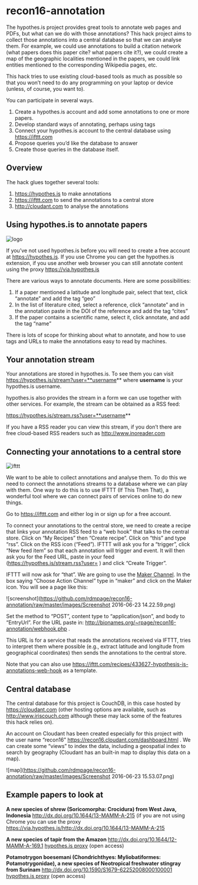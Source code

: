 # recon16-annotation

The hypothes.is project provides great tools to annotate web pages and PDFs, but what can we do with those annotations? This hack project aims to collect those annotations into a central database so that we can analyse them. For example, we could use annotations to build a citation network (what papers does this paper cite? what papers cite it?), we could create a map of the geographic localities mentioned in the papers, we could link entities mentioned to the corresponding Wikipedia pages, etc.

This hack tries to use existing cloud-based tools as much as possible so that you won’t need to do any programming on your laptop or device (unless, of course, you want to). 

You can participate in several ways.

1. Create a hypothes.is account and add some annotations to one or more papers.
2. Develop standard ways of annotating, perhaps using tags
3. Connect your hypothes.is account to the central database using https://ifttt.com
4. Propose queries you’d like the database to answer
5. Create those queries in the database itself.

## Overview

The hack glues together several tools:

1. https://hypothes.is to make annotations
2. https://ifttt.com to send the annotations to a central store
3. http://cloudant.com to analyse the annotations


## Using hypothes.is to annotate papers

![logo](https://github.com/rdmpage/recon16-annotation/raw/master/images/7iUlfzBp.jpg)

If you’ve not used hypothes.is before you will need to create a free account at https://hypothes.is. If you use Chrome you can get the hypothes.is extension, if you use another web browser you can still annotate content using the proxy https://via.hypothes.is

There are various ways to annotate documents. Here are some possibilities:

1. If a paper mentioned a latitude and longitude pair, select that text, click “annotate” and add the tag “geo”
2. In the list of literature cited, select a reference, click “annotate” and in the annotation paste in the DOI of the reference and add the tag “cites”
3. If the paper contains a scientific name, select it, click annotate, and add the tag “name”

There is lots of scope for thinking about what to annotate, and how to use tags and URLs to make the annotations easy to read by machines.

## Your annotation stream

Your annotations are stored in hypothes.is. To see them you can visit https://hypothes.is/stream?user=**username** where **username** is your hypothes.is username.

hypothes.is also provides the stream in a form we can use together with other services. For example, the stream can be obtained as a RSS feed:

https://hypothes.is/stream.rss?user=**username**

If you have a RSS reader you can view this stream, if you don’t there are free cloud-based RSS readers such as http://www.inoreader.com

## Connecting your annotations to a central store

![ifttt](https://github.com/rdmpage/recon16-annotation/raw/master/images/sC-uTVdd.png)

We want to be able to collect annotations and analyse them. To do this we need to connect the annotations streams to a database where we can play with them. One way to do this is to use IFTTT (If This Then That), a wonderful tool where we can connect pairs of services online to do new things.

Go to https://ifttt.com and either log in or sign up for a free account.

To connect your annotations to the central store, we need to create a recipe that links your annotation RSS feed to a “web hook” that talks to the central store. Click on “My Recipes” then “Create recipe”. Click on “this” and type “rss”. Click on the RSS icon (“Feed”). IFTTT will ask you for a “trigger”, click “New feed item” so that each annotation will trigger and event. It will then ask you for the Feed URL, paste in your feed (https://hypothes.is/stream.rss?user=<username> ) and click “Create Trigger”.

IFTTT will now ask for “that”. We are going to use the [Maker Channel](http://blog.ifttt.com/post/121786069098/introducing-the-maker-channel). In the box saying “Choose Action Channel” type in “maker” and click on the Maker icon. You will see a page like this: 

![screenshot](https://github.com/rdmpage/recon16-annotation/raw/master/images/Screenshot 2016-06-23 14.22.59.png)

Set the method to “POST”, content type to “application/json”, and body to “EntryUrl”. For the URL paste in: http://bionames.org/~rpage/recon16-annotation/webhook.php . 

This URL is for a service that reads the annotations received via IFTTT, tries to interpret them where possible (e.g., extract latitude and longitude from geographical coordinates) then sends the annotations to the central store.

Note that you can also use https://ifttt.com/recipes/433627-hypothesis-is-annotations-web-hook as a template.

## Central database

The central database for this project is CouchDB, in this case hosted by https://cloudant.com (other hosting options are available, such as http://www.iriscouch.com although these may lack some of the features this hack relies on).

An account on Cloudant has been created especially for this project with the user name “recon16” https://recon16.cloudant.com/dashboard.html . We can create some “views”  to index the data, including a geospatial index to search by geography (Cloudant has an built-in map to display this data on a map).

![map](https://github.com/rdmpage/recon16-annotation/raw/master/images/Screenshot 2016-06-23 15.53.07.png)

## Example papers to look at

**A new species of shrew (Soricomorpha: Crocidura) from West Java, Indonesia** http://dx.doi.org/10.1644/13-MAMM-A-215 (if you are not using Chrome you can use the proxy https://via.hypothes.is/http://dx.doi.org/10.1644/13-MAMM-A-215

**A new species of tapir from the Amazon** http://dx.doi.org/10.1644/12-MAMM-A-169.1 [hypothes.is proxy](https://via.hypothes.is/http://dx.doi.org/10.1644/12-MAMM-A-169.1) (open access)

**Potamotrygon boesemani (Chondrichthyes: Myliobatiformes: Potamotrygonidae), a new species of Neotropical freshwater stingray from Surinam** http://dx.doi.org/10.1590/S1679-62252008000100001 [hypothes.is proxy](https://via.hypothes.is/http://dx.doi.org/10.1590/S1679-62252008000100001) (open access)

